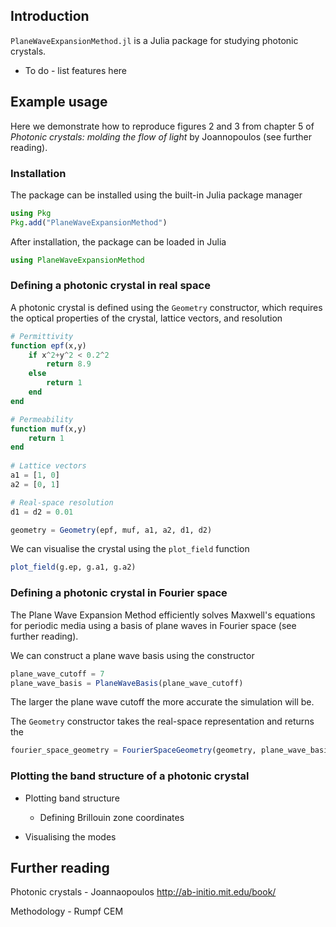 ## Introduction

`PlaneWaveExpansionMethod.jl` is a Julia package for studying photonic crystals.
* To do - list features here


## Example usage

Here we demonstrate how to reproduce figures 2 and 3 from chapter 5 of _Photonic crystals: molding the flow of light_ by Joannopoulos (see further reading).

### Installation

The package can be installed using the built-in Julia package manager
```julia
using Pkg
Pkg.add("PlaneWaveExpansionMethod")
```

After installation, the package can be loaded in Julia
```julia
using PlaneWaveExpansionMethod
```


### Defining a photonic crystal in real space

A photonic crystal is defined using the `Geometry` constructor, which requires the optical properties of the crystal, lattice vectors, and resolution
```julia
# Permittivity
function epf(x,y)
    if x^2+y^2 < 0.2^2
        return 8.9
    else
        return 1
    end
end

# Permeability
function muf(x,y)
    return 1
end
    
# Lattice vectors
a1 = [1, 0]
a2 = [0, 1]

# Real-space resolution
d1 = d2 = 0.01

geometry = Geometry(epf, muf, a1, a2, d1, d2)
```

We can visualise the crystal using the `plot_field` function
```julia
plot_field(g.ep, g.a1, g.a2)
```


### Defining a photonic crystal in Fourier space

The Plane Wave Expansion Method efficiently solves Maxwell's equations for periodic media using a basis of plane waves in Fourier space (see further reading).

We can construct a plane wave basis using the constructor
```julia
plane_wave_cutoff = 7
plane_wave_basis = PlaneWaveBasis(plane_wave_cutoff)
```
The larger the plane wave cutoff the more accurate the simulation will be.

The `Geometry` constructor takes the real-space representation and returns the 
```julia
fourier_space_geometry = FourierSpaceGeometry(geometry, plane_wave_basis)
```


### Plotting the band structure of a photonic crystal

* Plotting band structure
    * Defining Brillouin zone coordinates

* Visualising the modes


## Further reading

Photonic crystals - Joannaopoulos
http://ab-initio.mit.edu/book/

Methodology - Rumpf CEM

